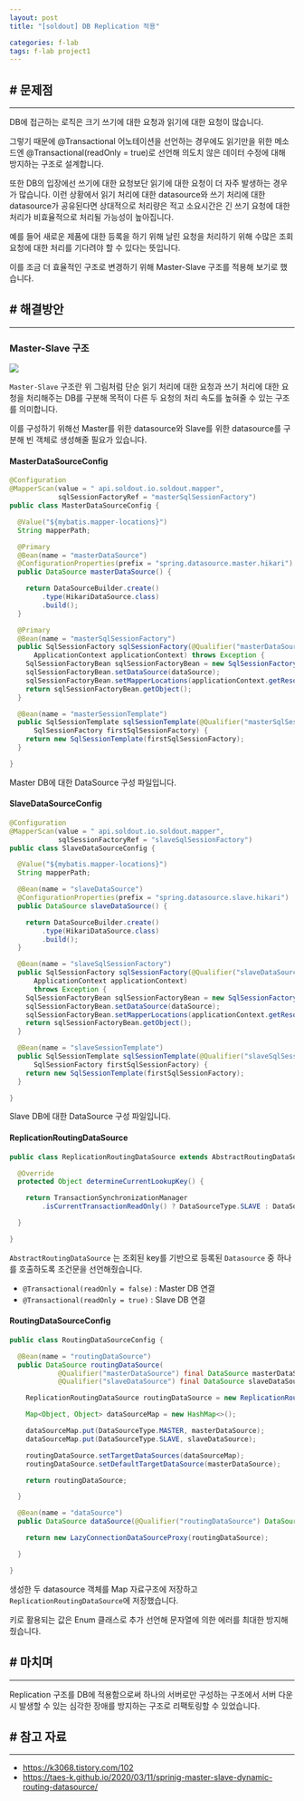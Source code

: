 ```yaml
---
layout: post
title: "[soldout] DB Replication 적용"

categories: f-lab
tags: f-lab project1
---
```


## # 문제점
***
DB에 접근하는 로직은 크기 쓰기에 대한 요청과 읽기에 대한 요청이 많습니다.

그렇기 때문에 @Transactional 어노테이션을 선언하는 경우에도 읽기만을 위한 메소드엔 @Transactional(readOnly = true)로 선언해 의도치 않은 데이터 수정에 대해 방지하는 구조로 설계합니다.

또한 DB의 입장에선 쓰기에 대한 요청보단 읽기에 대한 요청이 더 자주 발생하는 경우가 많습니다. 이런 상황에서 읽기 처리에 대한 datasource와 쓰기 처리에 대한 datasource가 공유된다면 상대적으로 처리량은 적고 소요시간은 긴 쓰기 요청에 대한 처리가 비효율적으로 처리될 가능성이 높아집니다.

예를 들어 새로운 제품에 대한 등록을 하기 위해 날린 요청을 처리하기 위해 수많은 조회 요청에 대한 처리를 기다려야 할 수 있다는 뜻입니다.

이를 조금 더 효율적인 구조로 변경하기 위해 Master-Slave 구조를 적용해 보기로 했습니다.

## # 해결방안
***
### Master-Slave 구조

![](https://img1.daumcdn.net/thumb/R1280x0/?scode=mtistory2&fname=https%3A%2F%2Fblog.kakaocdn.net%2Fdn%2Ftr78z%2Fbtq96EtX4AQ%2FZjOT5sSMZTI2dYSkJXb1U1%2Fimg.jpg)

`Master-Slave` 구조란 위 그림처럼 단순 읽기 처리에 대한 요청과 쓰기 처리에 대한 요청을 처리해주는 DB를 구분해 목적이 다른 두 요청의 처리 속도를 높혀줄 수 있는 구조를 의미합니다.

이를 구성하기 위해선 Master를 위한 datasource와 Slave를 위한 datasource를 구분해 빈 객체로 생성해줄 필요가 있습니다.

#### MasterDataSourceConfig
```java
@Configuration
@MapperScan(value = " api.soldout.io.soldout.mapper",
            sqlSessionFactoryRef = "masterSqlSessionFactory")
public class MasterDataSourceConfig {

  @Value("${mybatis.mapper-locations}")
  String mapperPath;

  @Primary
  @Bean(name = "masterDataSource")
  @ConfigurationProperties(prefix = "spring.datasource.master.hikari")
  public DataSource masterDataSource() {

    return DataSourceBuilder.create()
        .type(HikariDataSource.class)
        .build();
  }

  @Primary
  @Bean(name = "masterSqlSessionFactory")
  public SqlSessionFactory sqlSessionFactory(@Qualifier("masterDataSource") DataSource dataSource,
      ApplicationContext applicationContext) throws Exception {
    SqlSessionFactoryBean sqlSessionFactoryBean = new SqlSessionFactoryBean();
    sqlSessionFactoryBean.setDataSource(dataSource);
    sqlSessionFactoryBean.setMapperLocations(applicationContext.getResources(mapperPath));
    return sqlSessionFactoryBean.getObject();
  }

  @Bean(name = "masterSessionTemplate")
  public SqlSessionTemplate sqlSessionTemplate(@Qualifier("masterSqlSessionFactory")
      SqlSessionFactory firstSqlSessionFactory) {
    return new SqlSessionTemplate(firstSqlSessionFactory);
  }

}
```

Master DB에 대한 DataSource 구성 파일입니다.

#### SlaveDataSourceConfig
```java
@Configuration
@MapperScan(value = " api.soldout.io.soldout.mapper",
            sqlSessionFactoryRef = "slaveSqlSessionFactory")
public class SlaveDataSourceConfig {

  @Value("${mybatis.mapper-locations}")
  String mapperPath;

  @Bean(name = "slaveDataSource")
  @ConfigurationProperties(prefix = "spring.datasource.slave.hikari")
  public DataSource slaveDataSource() {

    return DataSourceBuilder.create()
        .type(HikariDataSource.class)
        .build();
  }

  @Bean(name = "slaveSqlSessionFactory")
  public SqlSessionFactory sqlSessionFactory(@Qualifier("slaveDataSource") DataSource dataSource,
      ApplicationContext applicationContext)
      throws Exception {
    SqlSessionFactoryBean sqlSessionFactoryBean = new SqlSessionFactoryBean();
    sqlSessionFactoryBean.setDataSource(dataSource);
    sqlSessionFactoryBean.setMapperLocations(applicationContext.getResources(mapperPath));
    return sqlSessionFactoryBean.getObject();
  }

  @Bean(name = "slaveSessionTemplate")
  public SqlSessionTemplate sqlSessionTemplate(@Qualifier("slaveSqlSessionFactory")
      SqlSessionFactory firstSqlSessionFactory) {
    return new SqlSessionTemplate(firstSqlSessionFactory);
  }

}
```
Slave DB에 대한 DataSource 구성 파일입니다.

#### ReplicationRoutingDataSource
```java
public class ReplicationRoutingDataSource extends AbstractRoutingDataSource {

  @Override
  protected Object determineCurrentLookupKey() {

    return TransactionSynchronizationManager
        .isCurrentTransactionReadOnly() ? DataSourceType.SLAVE : DataSourceType.MASTER;

  }

}
```

`AbstractRoutingDataSource` 는 조회된 key를 기반으로 등록된 `Datasource` 중 하나를 호출하도록 조건문을 선언해줬습니다.

- `@Transactional(readOnly = false)` : Master DB 연결
- `@Transactional(readOnly = true)` : Slave DB 연결

#### RoutingDataSourceConfig
```java
public class RoutingDataSourceConfig {

  @Bean(name = "routingDataSource")
  public DataSource routingDataSource(
            @Qualifier("masterDataSource") final DataSource masterDataSource,
            @Qualifier("slaveDataSource") final DataSource slaveDataSource) {

    ReplicationRoutingDataSource routingDataSource = new ReplicationRoutingDataSource();

    Map<Object, Object> dataSourceMap = new HashMap<>();

    dataSourceMap.put(DataSourceType.MASTER, masterDataSource);
    dataSourceMap.put(DataSourceType.SLAVE, slaveDataSource);

    routingDataSource.setTargetDataSources(dataSourceMap);
    routingDataSource.setDefaultTargetDataSource(masterDataSource);

    return routingDataSource;

  }

  @Bean(name = "dataSource")
  public DataSource dataSource(@Qualifier("routingDataSource") DataSource routingDataSource) {

    return new LazyConnectionDataSourceProxy(routingDataSource);

  }

}
```
생성한 두 datasource 객체를 Map 자료구조에 저장하고 `ReplicationRoutingDataSource`에 저장했습니다.

키로 활용되는 값은 Enum 클래스로 추가 선언해 문자열에 의한 에러를 최대한 방지해줬습니다.

## # 마치며
***
Replication 구조를 DB에 적용함으로써 하나의 서버로만 구성하는 구조에서 서버 다운 시 발생할 수 있는 심각한 장애를 방지하는 구조로 리팩토링할 수 있었습니다.

## # 참고 자료
***
- https://k3068.tistory.com/102
- https://taes-k.github.io/2020/03/11/sprinig-master-slave-dynamic-routing-datasource/

